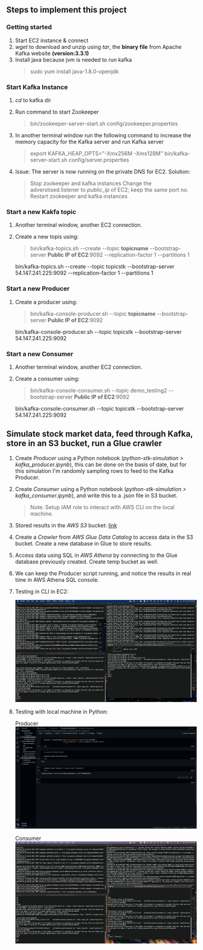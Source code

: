 ## Steps to implement this project

### Getting started

1. Start EC2 instance & connect
2. _wget_ to download and unzip using _tar_, the **binary file** from Apache Kafka website **(version:3.3.1)**
3. Install java because jvm is needed to run kafka
   > sudo yum install java-1.8.0-openjdk

### Start Kafka Instance

1. _cd_ to kafka dir
2. Run command to start Zookeeper
   > bin/zookeeper-server-start.sh config/zookeeper.properties
3. In another terminal window run the following command to increase the memory capacity for the Kafka server and run Kafka server

   > export KAFKA_HEAP_OPTS="-Xmx256M -Xms128M"
   > bin/kafka-server-start.sh config/server.properties

4. Issue: The server is now running on the private DNS for EC2.
   Solution:
   > Stop zookeeper and kafka instances
   > Change the adverstised.listener to _public_ip_ of EC2; keep the same port no.
   > Restart zookeeper and kafka instances

### Start a new Kakfa topic

1. Another terminal window, another EC2 connection.
2. Create a new topis using:

   > bin/kafka-topics.sh --create --topic **topicname** --bootstrap-server **Public IP of EC2**:9092 --replication-factor 1 --partitions 1

   bin/kafka-topics.sh --create --topic topicstk --bootstrap-server 54.147.241.225:9092 --replication-factor 1 --partitions 1

### Start a new Producer

1. Create a producer using:

   > bin/kafka-console-producer.sh --topic **topicname** --bootstrap-server **Public IP of EC2**:9092

   bin/kafka-console-producer.sh --topic topicstk --bootstrap-server 54.147.241.225:9092

### Start a new Consumer

1. Another terminal window, another EC2 connection.
2. Create a consumer using:

   > bin/kafka-console-consumer.sh --topic demo_testing2 --bootstrap-server **Public IP of EC2**:9092

   bin/kafka-console-consumer.sh --topic topicstk --bootstrap-server 54.147.241.225:9092

## Simulate stock market data, feed through Kafka, store in an S3 bucket, run a Glue crawler

1. Create _Producer_ using a Python notebook (_python-stk-simulation > kafka_producer.ipynb_), this can be done on the basis of date, but for this simulation I'm randomly sampling rows to feed to the Kafka Producer.
2. Create _Consumer_ using a Python notebook (_python-stk-simulation > kafka_consumer.ipynb_), and write this to a .json file in S3 bucket.
   > Note: Setup IAM role to interact with AWS CLI on the local machine.
3. Stored results in the _AWS S3_ bucket: [link](https://github.com/aniket1899/Stock-Market-ingestion-using-Kafka-AWS-S3-Athena/blob/main/screenshots/AWSS3_data.png)
4. Create a _Crawler_ from _AWS Glue Data Catalog_ to access data in the S3 bucket. Create a new database in Glue to store results.
5. Access data using SQL in _AWS Athena_ by connecting to the Glue database previously created. Create temp bucket as well.
6. We can keep the Producer script running, and notice the results in real time in AWS Athena SQL console.
7. Testing in CLI in EC2: 

   ![link](https://github.com/aniket1899/Stock-Market-ingestion-using-Kafka-AWS-S3-Athena/blob/main/screenshots/test_producer_consumer_CLI.png)
8. Testing with local machine in Python: 

   Producer
   ![producer](https://github.com/aniket1899/Stock-Market-ingestion-using-Kafka-AWS-S3-Athena/blob/main/screenshots/test_local_producer.png) 

   Consumer
   ![result](https://github.com/aniket1899/Stock-Market-ingestion-using-Kafka-AWS-S3-Athena/blob/main/screenshots/test_consumer_CLI_from_local_producer.png)
